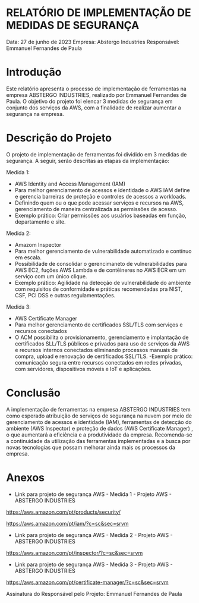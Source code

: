 
# RELATÓRIO DE IMPLEMENTAÇÃO DE MEDIDAS DE SEGURANÇA

Data: 27 de junho de 2023
Empresa: Abstergo Industries 
Responsável: Emmanuel Fernandes de Paula

# Introdução
Este relatório apresenta o processo de implementação de ferramentas na empresa ABSTERGO INDUSTRIES, realizado por Emmanuel Fernandes de Paula. O objetivo do projeto foi elencar 3 medidas de segurança em conjunto dos serviços da AWS, com a finalidade de realizar aumentar a segurança na empresa.

# Descrição do Projeto
O projeto de implementação de ferramentas foi dividido em 3 medidas de segurança. A seguir, serão descritas as etapas da implementação:

Medida 1: 
- AWS Identity and Access Management (IAM)
- Para melhor gerenciamento de acessos e identidade o AWS IAM define e gerencia barreiras de proteção e controles de acessos a workloads.
- Definindo quem ou o que pode acessar serviços e recursos na AWS, gerenciamento de maneira centralizada as permissões de acesso. 
- Exemplo prático: Criar permissões aos usuários baseadas em função, departamento e site.

Medida 2: 
-  Amazom Inspector
- Para melhor gerenciamento de vulnerabilidade automatizado e contínuo em escala.
- Possibilidade de consolidar o gerencimaneto de vulnerabilidades para AWS EC2, fuções AWS Lambda e de contêineres no AWS ECR em um serviço com um único clique.
- Exemplo prático: Agilidade na detecção de vulnerabilidade do ambiente com requisitos de conformidade e práticas recomendadas pra NIST, CSF, PCI DSS e outras regulamentações.

Medida 3: 
- AWS Certificate Manager
- Para melhor gerenciamento de certificados SSL/TLS com serviços e recursos conectados
- O ACM possibilita o provisionamento, gerenciamento e implantação de certificados SLL/TLS públicos e privados para uso de serviços da AWS e recursos internos conectados eliminando processos manuais de compra, upload e renovação de certificados SSL/TLS.
-Exemplo prático: comunicação segura entre recursos conectados em redes privadas, com servidores, dispositivos móveis e IoT e aplicações.

# Conclusão
A implementação de ferramentas na empresa ABSTERGO INDUSTRIES tem como esperado atribuição de serviços de segurança na nuvem por meio de gerenciamento de acessos e identidade (IAM), ferramentas de detecção do ambiente (AWS Inspector) e proteção de dados (AWS Certificate Manager) , o que aumentará a eficiência e a produtividade da empresa. Recomenda-se a continuidade da utilização das ferramentas implementadas e a busca por novas tecnologias que possam melhorar ainda mais os processos da empresa.

# Anexos

- Link para projeto de segurança AWS -  Medida 1 - Projeto AWS - ABSTERGO INDUSTRIES

https://aws.amazon.com/pt/products/security/

https://aws.amazon.com/pt/iam/?c=sc&sec=srvm

- Link para projeto de segurança AWS -  Medida 2 - Projeto AWS - ABSTERGO INDUSTRIES

https://aws.amazon.com/pt/inspector/?c=sc&sec=srvm

- Link para projeto de segurança AWS -  Medida 3 - Projeto AWS - ABSTERGO INDUSTRIES

https://aws.amazon.com/pt/certificate-manager/?c=sc&sec=srvm


Assinatura do Responsável pelo Projeto: 
Emmanuel Fernandes de Paula